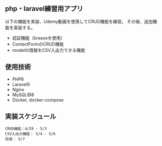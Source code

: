 ## php・laravel練習用アプリ
以下の機能を実装、Udemy動画を使用してCRUD機能を練習。
その後、追加機能を実装する。
- 認証機能（breezeを使用）
- ContactFormのCRUD機能
- modelの情報をCSV入出力できる機能

## 使用技術
- PHP8
- Laravel9
- Nginx
- MySQL@8
- Docker, docker-compose

## 実装スケジュール
```
CRUD機能：4/29 - 5/3
CSV入出力機能： 5/4 - 5/6
完成： 5/7
```

